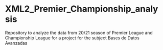 # XML2_Premier_Championship_analysis
Repository to analyze the data from 20/21 season of Premier League and Championship League for a project for the subject Bases de Datos Avanzadas
